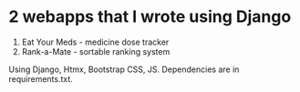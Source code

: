 # 2 webapps that I wrote using Django

1. Eat Your Meds - medicine dose tracker
2. Rank-a-Mate - sortable ranking system

Using Django, Htmx, Bootstrap CSS, JS. Dependencies are in requirements.txt. 
 
